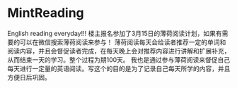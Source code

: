 # MintReading
English reading everyday!!!
楼主报名参加了3月15日的薄荷阅读计划，如果有需要的可以在微信搜索薄荷阅读来参与！
薄荷阅读每天会给读者推荐一定的单词和阅读内容，并且会督促读者完成，在每天晚上会对推荐内容进行讲解和扩展补充，从而结束一天的学习。整个过程为期100天。
我也是通过参与薄荷阅读来督促自己每天进行一定量的英语阅读。写这个的目的是为了记录自己每天所学的内容，并且方便日后巩固。

